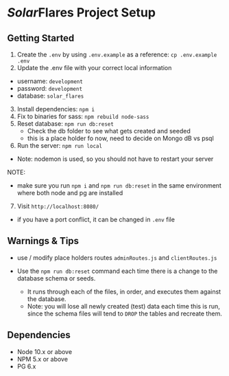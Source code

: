 # *Solar*Flares Project Setup

## Getting Started

1. Create the `.env` by using `.env.example` as a reference: `cp .env.example .env`
2. Update the .env file with your correct local information 
  - username: `development` 
  - password: `development` 
  - database: `solar_flares`
3. Install dependencies: `npm i`
4. Fix to binaries for sass: `npm rebuild node-sass`
5. Reset database: `npm run db:reset`
    - Check the db folder to see what gets created and seeded
    - this is a place holder fo now, need to decide on Mongo dB vs psql
6. Run the server: `npm run local`
  - Note: nodemon is used, so you should not have to restart your server

NOTE: 
  - make sure you run `npm i` and `npm run db:reset` in the same environment where both node and pg are installed
  
7. Visit `http://localhost:8080/`
  - if you have a port conflict, it can be changed in `.env` file 

## Warnings & Tips

- use / modify place holders routes `adminRoutes.js` and `clientRoutes.js`

- Use the `npm run db:reset` command each time there is a change to the database schema or seeds. 
  - It runs through each of the files, in order, and executes them against the database. 
  - Note: you will lose all newly created (test) data each time this is run, since the schema files will tend to `DROP` the tables and recreate them.

## Dependencies

- Node 10.x or above
- NPM 5.x or above
- PG 6.x